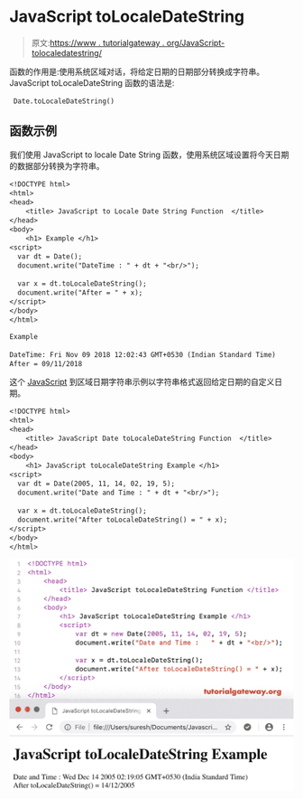 # JavaScript toLocaleDateString

> 原文:[https://www . tutorialgateway . org/JavaScript-tolocaledatestring/](https://www.tutorialgateway.org/javascript-tolocaledatestring/)

函数的作用是:使用系统区域对话，将给定日期的日期部分转换成字符串。JavaScript toLocaleDateString 函数的语法是:

```
 Date.toLocaleDateString()
```

## 函数示例

我们使用 JavaScript to locale Date String 函数，使用系统区域设置将今天日期的数据部分转换为字符串。

```
<!DOCTYPE html>
<html>
<head>
    <title> JavaScript to Locale Date String Function  </title>
</head>
<body>
    <h1> Example </h1>
<script>
  var dt = Date();  
  document.write("DateTime : " + dt + "<br/>");

  var x = dt.toLocaleDateString();
  document.write("After = " + x);
</script>
</body>
</html>
```

```
Example

DateTime: Fri Nov 09 2018 12:02:43 GMT+0530 (Indian Standard Time)
After = 09/11/2018
```

这个 [JavaScript](https://www.tutorialgateway.org/javascript/) 到区域日期字符串示例以字符串格式返回给定日期的自定义日期。

```
<!DOCTYPE html>
<html>
<head>
    <title> JavaScript Date toLocaleDateString Function  </title>
</head>
<body>
    <h1> JavaScript toLocaleDateString Example </h1>
<script>
  var dt = Date(2005, 11, 14, 02, 19, 5);
  document.write("Date and Time : " + dt + "<br/>");

  var x = dt.toLocaleDateString();
  document.write("After toLocaleDateString() = " + x);
</script>
</body>
</html>
```

![JavaScript toLocaleDateString 2](img/3f08d48accc6b9854d7a5fae07367faa.png)